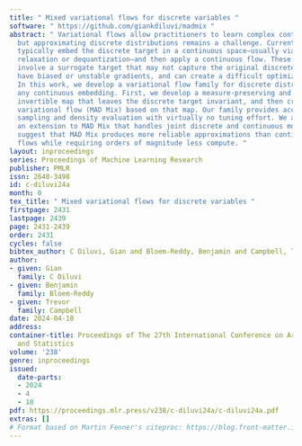 ```yaml
---
title: " Mixed variational flows for discrete variables "
software: " https://github.com/giankdiluvi/madmix "
abstract: " Variational flows allow practitioners to learn complex continuous distributions,
  but approximating discrete distributions remains a challenge. Current methodologies
  typically embed the discrete target in a continuous space—usually via continuous
  relaxation or dequantization—and then apply a continuous flow. These approaches
  involve a surrogate target that may not capture the original discrete target, might
  have biased or unstable gradients, and can create a difficult optimization problem.
  In this work, we develop a variational flow family for discrete distributions without
  any continuous embedding. First, we develop a measure-preserving and discrete (MAD)
  invertible map that leaves the discrete target invariant, and then create a mixed
  variational flow (MAD Mix) based on that map. Our family provides access to i.i.d.
  sampling and density evaluation with virtually no tuning effort. We also develop
  an extension to MAD Mix that handles joint discrete and continuous models. Our experiments
  suggest that MAD Mix produces more reliable approximations than continuous-embedding
  flows while requiring orders of magnitude less compute. "
layout: inproceedings
series: Proceedings of Machine Learning Research
publisher: PMLR
issn: 2640-3498
id: c-diluvi24a
month: 0
tex_title: " Mixed variational flows for discrete variables "
firstpage: 2431
lastpage: 2439
page: 2431-2439
order: 2431
cycles: false
bibtex_author: C Diluvi, Gian and Bloem-Reddy, Benjamin and Campbell, Trevor
author:
- given: Gian
  family: C Diluvi
- given: Benjamin
  family: Bloem-Reddy
- given: Trevor
  family: Campbell
date: 2024-04-18
address:
container-title: Proceedings of The 27th International Conference on Artificial Intelligence
  and Statistics
volume: '238'
genre: inproceedings
issued:
  date-parts:
  - 2024
  - 4
  - 18
pdf: https://proceedings.mlr.press/v238/c-diluvi24a/c-diluvi24a.pdf
extras: []
# Format based on Martin Fenner's citeproc: https://blog.front-matter.io/posts/citeproc-yaml-for-bibliographies/
---
```

